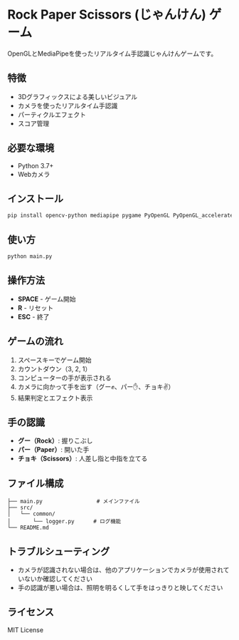 # Rock Paper Scissors (じゃんけん) ゲーム

OpenGLとMediaPipeを使ったリアルタイム手認識じゃんけんゲームです。

## 特徴

- 3Dグラフィックスによる美しいビジュアル
- カメラを使ったリアルタイム手認識
- パーティクルエフェクト
- スコア管理

## 必要な環境

- Python 3.7+
- Webカメラ

## インストール

```bash
pip install opencv-python mediapipe pygame PyOpenGL PyOpenGL_accelerate
```

## 使い方

```bash
python main.py
```

## 操作方法

- **SPACE** - ゲーム開始
- **R** - リセット
- **ESC** - 終了

## ゲームの流れ

1. スペースキーでゲーム開始
2. カウントダウン（3, 2, 1）
3. コンピューターの手が表示される
4. カメラに向かって手を出す（グー✊、パー✋、チョキ✌️）
5. 結果判定とエフェクト表示

## 手の認識

- **グー（Rock）**: 握りこぶし
- **パー（Paper）**: 開いた手
- **チョキ（Scissors）**: 人差し指と中指を立てる

## ファイル構成

```plaintext
├── main.py                 # メインファイル
├── src/
│   └── common/
│       └── logger.py      # ログ機能
└── README.md
```

## トラブルシューティング

- カメラが認識されない場合は、他のアプリケーションでカメラが使用されていないか確認してください
- 手の認識が悪い場合は、照明を明るくして手をはっきりと映してください

## ライセンス

MIT License
